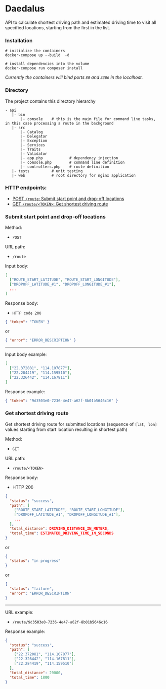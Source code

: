 Daedalus
========

API to calculate shortest driving path and estimated driving time to visit all specified locations, starting from the first in the list.

### Installation

```
# initialize the containers
docker-compose up --build  -d

# install dependencies into the volume
docker-compose run composer install
```

*Currently the containers will bind ports `80` and `3306` in the localhost.*

### Directory

The project contains this directory hierarchy

```
- api
   |- bin
       |- console    # this is the main file for command line tasks, in this case processing a route in the background
   |- src
       |- Catalog
       |- Delegator
       |- Exception
       |- Services
       |- Traits
       |- Validator
       |- app.php            # dependency injection
       |- console.php        # command line definition
       |- controllers.php    # route definition
   |- tests          # unit testing
   |- web            # root directory for nginx application
```

### HTTP endpoints:

- [POST `/route`: Submit start point and drop-off locations](#submit-start-point-and-drop-off-locations)
- [GET `/route/<TOKEN>`: Get shortest driving route](#get-shortest-driving-route)

### Submit start point and drop-off locations

Method:
 - `POST`

URL path:
 - `/route`

Input body:

```json
[
  ["ROUTE_START_LATITUDE", "ROUTE_START_LONGITUDE"],
  ["DROPOFF_LATITUDE_#1", "DROPOFF_LONGITUDE_#1"],
  ...
]
```

Response body:
 - `HTTP code 200`

```json
{ "token": "TOKEN" }
```

or

```json
{ "error": "ERROR_DESCRIPTION" }
```

---

Input body example:

```json
[
  ["22.372081", "114.107877"],
  ["22.284419", "114.159510"],
  ["22.326442", "114.167811"]
]
```

Response example:

```json
{ "token": "9d3503e0-7236-4e47-a62f-8b01b5646c16" }
```

### Get shortest driving route
Get shortest driving route for submitted locations (sequence of `[lat, lon]` values starting from start location resulting in shortest path)

Method:
- `GET`

URL path:
- `/route/<TOKEN>`

Response body:
- HTTP 200

```json
{
  "status": "success",
  "path": [
    ["ROUTE_START_LATITUDE", "ROUTE_START_LONGITUDE"],
    ["DROPOFF_LATITUDE_#1", "DROPOFF_LONGITUDE_#1"],
    ...
  ],
  "total_distance": DRIVING_DISTANCE_IN_METERS,
  "total_time": ESTIMATED_DRIVING_TIME_IN_SECONDS
}
```
or

```json
{
  "status": "in progress"
}
```
or

```json
{
  "status": "failure",
  "error": "ERROR_DESCRIPTION"
}
```

---

URL example:
 - `/route/9d3503e0-7236-4e47-a62f-8b01b5646c16`

Response example:
```json
{
  "status": "success",
  "path": [
    ["22.372081", "114.107877"],
    ["22.326442", "114.167811"],
    ["22.284419", "114.159510"]
  ],
  "total_distance": 20000,
  "total_time": 1800
}
```
